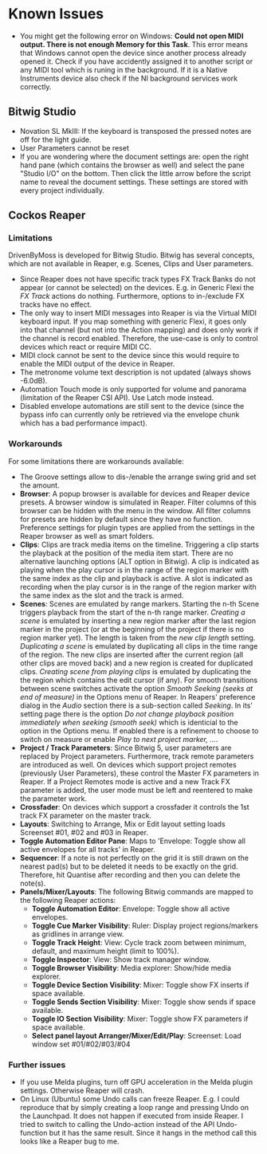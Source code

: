 # Known Issues

* You might get the following error on Windows: **Could not open MIDI output. There is not enough Memory for this Task**. This error means that Windows cannot open the device since another process already opened it. Check if you have accidently assigned it to another script or any MIDI tool which is runing in the background. If it is a Native Instruments device also check if the NI background services work correctly.

## Bitwig Studio

* Novation SL MkIII: If the keyboard is transposed the pressed notes are off for the light guide.
* User Parameters cannot be reset
* If you are wondering where the document settings are: open the right hand pane (which contains the browser as well) and select the pane "Studio I/O" on the bottom. Then click the little arrow before the script name to reveal the document settings. These settings are stored with every project individually.

## Cockos Reaper

### Limitations

DrivenByMoss is developed for Bitwig Studio. Bitwig has several concepts, which are not available in Reaper, e.g. Scenes, Clips and User parameters. 

* Since Reaper does not have specific track types FX Track Banks do not appear (or cannot be selected) on the devices. E.g. in Generic Flexi the *FX Track* actions do nothing. Furthermore, options to in-/exclude FX tracks have no effect.
* The only way to insert MIDI messages into Reaper is via the Virtual MIDI keyboard input. If you map something with generic Flexi, it goes only into that channel (but not into the Action mapping) and does only work if the channel is record enabled. Therefore, the use-case is only to control devices which react or require MIDI CC.
* MIDI clock cannot be sent to the device since this would require to enable the MIDI output of the device in Reaper.
* The metronome volume text description is not updated (always shows -6.0dB).
* Automation Touch mode is only supported for volume and panorama (limitation of the Reaper CSI API). Use Latch mode instead.
* Disabled envelope automations are still sent to the device (since the bypass info can currently only be retrieved via the envelope chunk which has a bad performance impact).

### Workarounds

For some limitations there are workarounds available:

* The Groove settings allow to dis-/enable the arrange swing grid and set the amount.
* **Browser**: A popup browser is available for devices and Reaper device presets. A browser window is simulated in Reaper. Filter columns of this browser can be hidden with the menu in the window. All filter columns for presets are hidden by default since they have no function. Preference settings for plugin types are applied from the settings in the Reaper browser as well as smart folders.
* **Clips**: Clips are track media items on the timeline. Triggering a clip starts the playback at the position of the media item start. There are no alternative launching options (ALT option in Bitwig). A clip is indicated as playing when the play cursor is in the range of the region marker with the same index as the clip and playback is active. A slot is indicated as recording when the play cursor is in the range of the region marker with the same index as the slot and the track is armed.
* **Scenes**: Scenes are emulated by range markers. Starting the n-th Scene triggers playback from the start of the n-th range marker. *Creating a scene* is emulated by inserting a new region marker after the last region marker in the project (or at the beginning of the project if there is no region marker yet). The length is taken from the *new clip length* setting. *Duplicating a scene* is emulated by duplicating all clips in the time range of the region. The new clips are inserted after the current region (all other clips are moved back) and a new region is created for duplicated clips. *Creating scene from playing clips* is emulated by duplicating the the region which contains the edit cursor (if any). For smooth transitions between scene switches activate the option *Smooth Seeking (seeks at end of measure)* in the Options menu of Reaper. In Reapers' preference dialog in the *Audio* section there is a sub-section called *Seeking*. In its' setting page there is the option *Do not change playback position immediately when seeking (smooth seek)* which is identicial to the option in the Options menu. If enabled there is a refinement to choose to switch on measure or enable *Play to next project marker, ...*.
* **Project / Track Parameters**: Since Bitwig 5, user parameters are replaced by Project parameters. Furthermore, track remote parameters are introduced as well. On devices which support project remotes (previously User Parameters), these control the Master FX parameters in Reaper. If a Project Remotes mode is active and a new Track FX parameter is added, the user mode must be left and reentered to make the parameter work.
* **Crossfader**: On devices which support a crossfader it controls the 1st track FX parameter on the master track.
* **Layouts**: Switching to Arrange, Mix or Edit layout setting loads Screenset #01, #02 and #03 in Reaper.
* **Toggle Automation Editor Pane**: Maps to 'Envelope: Toggle show all active envelopes for all tracks' in Reaper.
* **Sequencer**: If a note is not perfectly on the grid it is still drawn on the nearest pad(s) but to be deleted it needs to be exactly on the grid. Therefore, hit Quantise after recording and then you can delete the note(s).
* **Panels/Mixer/Layouts**: The following Bitwig commands are mapped to the following Reaper actions:
  * **Toggle Automation Editor**: Envelope: Toggle show all active envelopes.
  * **Toggle Cue Marker Visibility**: Ruler: Display project regions/markers as gridlines in arrange view.
  * **Toggle Track Height**: View: Cycle track zoom between minimum, default, and maximum height (limit to 100%).
  * **Toggle Inspector**: View: Show track manager window.
  * **Toggle Browser Visibility**: Media explorer: Show/hide media explorer.
  * **Toggle Device Section Visibility**: Mixer: Toggle show FX inserts if space available.
  * **Toggle Sends Section Visibility**: Mixer: Toggle show sends if space available.
  * **Toggle IO Section Visibility**: Mixer: Toggle show FX parameters if space available.
  * **Select panel layout Arranger/Mixer/Edit/Play**: Screenset: Load window set #01/#02/#03/#04

### Further issues

* If you use Melda plugins, turn off GPU acceleration in the Melda plugin settings. Otherwise Reaper will crash.
* On Linux (Ubuntu) some Undo calls can freeze Reaper. E.g. I could reproduce that by simply creating a loop range and pressing Undo on the Launchpad. It does not happen if executed from inside Reaper. I tried to switch to calling the Undo-action instead of the API Undo-function but it has the same result. Since it hangs in the method call this looks like a Reaper bug to me.

<div style="page-break-after: always; visibility: hidden"> 
\pagebreak 
</div>
